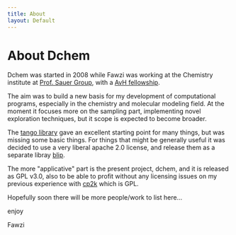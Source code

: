 ```yaml
---
title: About
layout: Default
---
```


About Dchem
==========

Dchem was started in 2008 while Fawzi was working at the Chemistry institute at [Prof. Sauer Group](http://www.chemie.hu-berlin.de/ag_sauer/index.php), with a [AvH fellowship](http://www.humboldt-foundation.de/web/start.html).

The aim was to build a new basis for my development of computational programs, especially in the chemistry and molecular modeling field.
At the moment it focuses more on the sampling part, implementing novel exploration techniques, but it scope is expected to become broader.

The [tango library](http://dsource.org/projects/tango) gave an excellent starting point for many things, but was missing some basic things.
For things that might be generally useful it was decided to use a very liberal apache 2.0 license, and release them as a separate libray [blip](http://fawzi.github.com/blip).

The more "applicative" part is the present project, dchem, and it is released as GPL v3.0, also to be able to profit without any licensing issues on my previous experience with [cp2k](http://cp2k.berlios.de/) which is GPL.

Hopefully soon there will be more people/work to list here...

enjoy

Fawzi